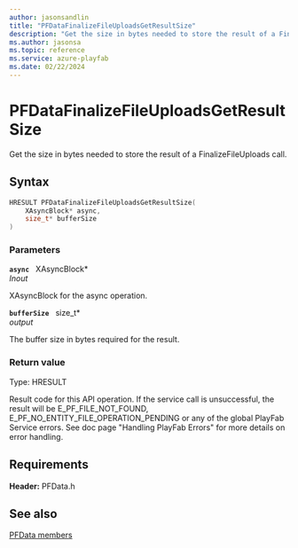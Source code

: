 ```yaml
---
author: jasonsandlin
title: "PFDataFinalizeFileUploadsGetResultSize"
description: "Get the size in bytes needed to store the result of a FinalizeFileUploads call."
ms.author: jasonsa
ms.topic: reference
ms.service: azure-playfab
ms.date: 02/22/2024
---
```


# PFDataFinalizeFileUploadsGetResultSize  

Get the size in bytes needed to store the result of a FinalizeFileUploads call.  

## Syntax  
  
```cpp
HRESULT PFDataFinalizeFileUploadsGetResultSize(  
    XAsyncBlock* async,  
    size_t* bufferSize  
)  
```  
  
### Parameters  
  
**`async`** &nbsp; XAsyncBlock*  
*_Inout_*  
  
XAsyncBlock for the async operation.  
  
**`bufferSize`** &nbsp; size_t*  
*output*  
  
The buffer size in bytes required for the result.  
  
  
### Return value
Type: HRESULT
  
Result code for this API operation. If the service call is unsuccessful, the result will be E_PF_FILE_NOT_FOUND, E_PF_NO_ENTITY_FILE_OPERATION_PENDING or any of the global PlayFab Service errors. See doc page "Handling PlayFab Errors" for more details on error handling.
  
  
## Requirements  
  
**Header:** PFData.h
  
## See also  
[PFData members](../pfdata_members.md)  

  
  
